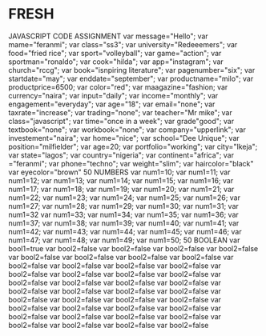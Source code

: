 # FRESH
JAVASCRIPT CODE ASSIGNMENT
var message="Hello";
var mame="feranmi";
var class="ss3";
var university="Redeeemers";
var food="fried rice";
var sport="volleyball";
var game="action";
var sportman="ronaldo";
var cook="hilda";
var app="instagram";
var church="rccg";
var book="isnpiring literature";
var pagenumber="six";
var startdate="may";
var enddate="september";
var productname="milo";
var productprice=6500;
var color="red";
var maagazine="fashion;
var currency="naira";
var input="daily";
var income="monthly";
var engagement="everyday";
var age="18";
var email="none";
var taxrate="increase";
var trading="none";
var teacher="Mr mike";
var class="javascript";
var time="once in a week";
var grade"good";
var textbook="none";
var workbook="none";
var company="upperlink";
var investement="naira";
var home="nice";
var school="Dee Unique";
var position="milfielder";
var age=20;
var portfolio="working";
var city="Ikeja";
var state="lagos";
var country="nigeria";
var continent="africa";
var ="feranmi";
var phone="techno";
var weight="slim";
var haircolor="black"
var eyecolor="brown"
50 NUMBERS
var num1=10;
var num1=11;
var num1=12;
var num1=13;
var num1=14;
var num1=15;
var num1=16;
var num1=17;
var num1=18;
var num1=19;
var num1=20;
var num1=21;
var num1=22;
var num1=23;
var num1=24;
var num1=25;
var num1=26;
var num1=27;
var num1=28;
var num1=29;
var num1=30;
var num1=31;
var num1=32
var num1=33;
var num1=34;
var num1=35;
var num1=36;
var num1=37;
var num1=38;
var num1=39;
var num1=40;
var num1=41;
var num1=42;
var num1=43;
var num1=44;
var num1=45;
var num1=46;
var num1=47;
var num1=48;
var num1=49;
var num1=50;
50 BOOLEAN
var bool1=true
var bool2=false
var bool2=false
var bool2=false
var bool2=false
var bool2=false
var bool2=false
var bool2=false
var bool2=false
var bool2=false
var bool2=false
var bool2=false
var bool2=false
var bool2=false
var bool2=false
var bool2=false
var bool2=false
var bool2=false
var bool2=false
var bool2=false
var bool2=false
var bool2=false
var bool2=false
var bool2=false
var bool2=false
var bool2=false
var bool2=false
var bool2=false
var bool2=false
var bool2=false
var bool2=false
var bool2=false
var bool2=false
var bool2=false
var bool2=false
var bool2=false
var bool2=false
var bool2=false
var bool2=false
var bool2=false
var bool2=false
